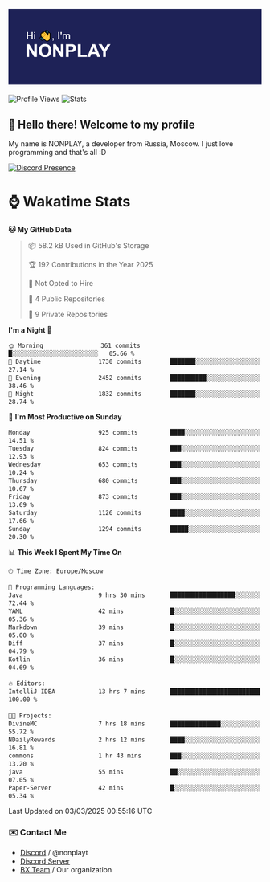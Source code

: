 ![Discord Presence](./header.png)
<br></br>
![Profile Views](https://komarev.com/ghpvc/?username=NONPLAYT&color=blue&style=for-the-badge)
![Stats](https://img.shields.io/badge/0%25-OPTIMIZED-orange?style=for-the-badge)


## :wave: Hello there! Welcome to my profile

My name is NONPLAY, a developer from Russia, Moscow. I just love programming and that's all :D

[![Discord Presence](https://lanyard.cnrad.dev/api/597087584090587177?showDisplayName=true)](https://discord.com/users/597087584090587177) 

# ⌚ Wakatime Stats

<!--START_SECTION:waka-->
**🐱 My GitHub Data** 

> 📦 58.2 kB Used in GitHub's Storage 
 > 
> 🏆 192 Contributions in the Year 2025
 > 
> 🚫 Not Opted to Hire
 > 
> 📜 4 Public Repositories 
 > 
> 🔑 9 Private Repositories 
 > 
**I'm a Night 🦉** 

```text
🌞 Morning                361 commits         █░░░░░░░░░░░░░░░░░░░░░░░░   05.66 % 
🌆 Daytime                1730 commits        ███████░░░░░░░░░░░░░░░░░░   27.14 % 
🌃 Evening                2452 commits        ██████████░░░░░░░░░░░░░░░   38.46 % 
🌙 Night                  1832 commits        ███████░░░░░░░░░░░░░░░░░░   28.74 % 
```
📅 **I'm Most Productive on Sunday** 

```text
Monday                   925 commits         ████░░░░░░░░░░░░░░░░░░░░░   14.51 % 
Tuesday                  824 commits         ███░░░░░░░░░░░░░░░░░░░░░░   12.93 % 
Wednesday                653 commits         ███░░░░░░░░░░░░░░░░░░░░░░   10.24 % 
Thursday                 680 commits         ███░░░░░░░░░░░░░░░░░░░░░░   10.67 % 
Friday                   873 commits         ███░░░░░░░░░░░░░░░░░░░░░░   13.69 % 
Saturday                 1126 commits        ████░░░░░░░░░░░░░░░░░░░░░   17.66 % 
Sunday                   1294 commits        █████░░░░░░░░░░░░░░░░░░░░   20.30 % 
```


📊 **This Week I Spent My Time On** 

```text
🕑︎ Time Zone: Europe/Moscow

💬 Programming Languages: 
Java                     9 hrs 30 mins       ██████████████████░░░░░░░   72.44 % 
YAML                     42 mins             █░░░░░░░░░░░░░░░░░░░░░░░░   05.36 % 
Markdown                 39 mins             █░░░░░░░░░░░░░░░░░░░░░░░░   05.00 % 
Diff                     37 mins             █░░░░░░░░░░░░░░░░░░░░░░░░   04.79 % 
Kotlin                   36 mins             █░░░░░░░░░░░░░░░░░░░░░░░░   04.69 % 

🔥 Editors: 
IntelliJ IDEA            13 hrs 7 mins       █████████████████████████   100.00 % 

🐱‍💻 Projects: 
DivineMC                 7 hrs 18 mins       ██████████████░░░░░░░░░░░   55.72 % 
NDailyRewards            2 hrs 12 mins       ████░░░░░░░░░░░░░░░░░░░░░   16.81 % 
commons                  1 hr 43 mins        ███░░░░░░░░░░░░░░░░░░░░░░   13.20 % 
java                     55 mins             ██░░░░░░░░░░░░░░░░░░░░░░░   07.05 % 
Paper-Server             42 mins             █░░░░░░░░░░░░░░░░░░░░░░░░   05.34 % 
```


 Last Updated on 03/03/2025 00:55:16 UTC
<!--END_SECTION:waka-->

### ✉️ Contact Me

- [Discord](https://discord.com/users/597087584090587177) / @nonplayt
- [Discord Server](https://discord.gg/p7cxhw7E2M)
- [BX Team](https://github.com/BX-Team) / Our organization
